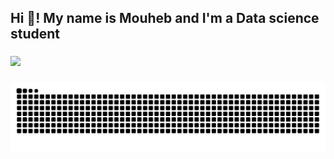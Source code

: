 <h2 align="left">Hi 👋! My name is Mouheb and I'm a Data science student</h2>

###


![](https://nirzak-streak-stats.vercel.app/?user=MouhebAbdelhafidh&theme=dark&hide_border=false)<br/>

###
<picture>
  <source media="(prefers-color-scheme: dark)" srcset="https://github.com/MouhebAbdelhafidh/MouhebAbdelhafidh/blob/output/github-snake-dark.svg" />
  <source media="(prefers-color-scheme: light)" srcset="https://github.com/MouhebAbdelhafidh/MouhebAbdelhafidh/blob/output/github-snake.svg" />
  <img alt="github-snake" src="https://github.com/MouhebAbdelhafidh/MouhebAbdelhafidh/blob/output/github-snake.svg" />
</picture>

